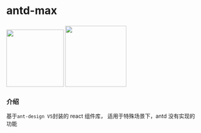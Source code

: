 # antd-max

###

<div class="pic-plus">
  <img width="150" src="https://gw.alipayobjects.com/zos/rmsportal/KDpgvguMpGfqaHPjicRK.svg">
  <img width="160" src="https://gw.alipayobjects.com/zos/antfincdn/aPkFc8Sj7n/method-draw-image.svg">
</div>

### 介绍

基于`ant-design V5`封装的 react 组件库， 适用于特殊场景下，antd 没有实现的功能
